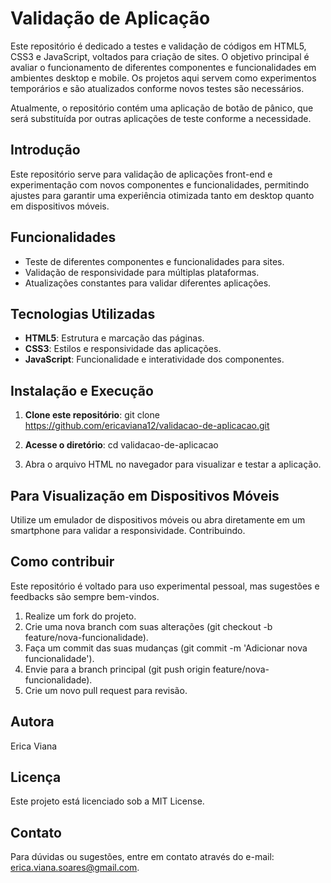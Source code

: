 # Validação de Aplicação

Este repositório é dedicado a testes e validação de códigos em HTML5, CSS3 e JavaScript, voltados para criação de sites. O objetivo principal é avaliar o funcionamento de diferentes componentes e funcionalidades em ambientes desktop e mobile. Os projetos aqui servem como experimentos temporários e são atualizados conforme novos testes são necessários.

Atualmente, o repositório contém uma aplicação de botão de pânico, que será substituída por outras aplicações de teste conforme a necessidade.

## Introdução
Este repositório serve para validação de aplicações front-end e experimentação com novos componentes e funcionalidades, permitindo ajustes para garantir uma experiência otimizada tanto em desktop quanto em dispositivos móveis.

## Funcionalidades
- Teste de diferentes componentes e funcionalidades para sites.
- Validação de responsividade para múltiplas plataformas.
- Atualizações constantes para validar diferentes aplicações.

## Tecnologias Utilizadas
- **HTML5**: Estrutura e marcação das páginas.
- **CSS3**: Estilos e responsividade das aplicações.
- **JavaScript**: Funcionalidade e interatividade dos componentes.

## Instalação e Execução
1. **Clone este repositório**:
   git clone https://github.com/ericaviana12/validacao-de-aplicacao.git

2. **Acesse o diretório**:
   cd validacao-de-aplicacao
   
3. Abra o arquivo HTML no navegador para visualizar e testar a aplicação.

## Para Visualização em Dispositivos Móveis
Utilize um emulador de dispositivos móveis ou abra diretamente em um smartphone para validar a responsividade.
Contribuindo.

## Como contribuir

Este repositório é voltado para uso experimental pessoal, mas sugestões e feedbacks são sempre bem-vindos.

1. Realize um fork do projeto.
2. Crie uma nova branch com suas alterações (git checkout -b feature/nova-funcionalidade).
3. Faça um commit das suas mudanças (git commit -m 'Adicionar nova funcionalidade').
4. Envie para a branch principal (git push origin feature/nova-funcionalidade).
5. Crie um novo pull request para revisão.

## Autora
Erica Viana

## Licença
Este projeto está licenciado sob a MIT License.

## Contato
Para dúvidas ou sugestões, entre em contato através do e-mail: [erica.viana.soares@gmail.com](mailto:erica.viana.soares@gmail.com).
